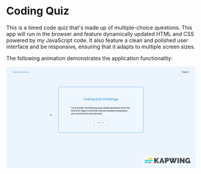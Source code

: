 # Coding Quiz

This is a timed code quiz that's made up of multiple-choice questions. This app will run in the browser and feature dynamically updated HTML and CSS powered by my JavaScript code. It also feature a clean and polished user interface and be responsive, ensuring that it adapts to multiple screen sizes.

The following animation demonstrates the application functionality:

![Demonstration of the Coding Quiz Challenge.](./assets/img/code-quiz.gif)